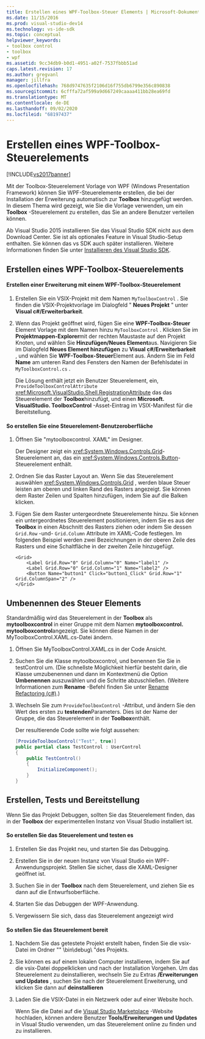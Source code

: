 ```yaml
---
title: Erstellen eines WPF-Toolbox-Steuer Elements | Microsoft-Dokumentation
ms.date: 11/15/2016
ms.prod: visual-studio-dev14
ms.technology: vs-ide-sdk
ms.topic: conceptual
helpviewer_keywords:
- toolbox control
- toolbox
- wpf
ms.assetid: 9cc34db9-b0d1-4951-a02f-7537fbbb51ad
caps.latest.revision: 17
ms.author: gregvanl
manager: jillfra
ms.openlocfilehash: 768d9747635f2106d16f755db6799e356c890838
ms.sourcegitcommit: 6cfffa72af599a9d667249caaaa411bb28ea69fd
ms.translationtype: MT
ms.contentlocale: de-DE
ms.lasthandoff: 09/02/2020
ms.locfileid: "68197437"
---
```

# <a name="creating-a-wpf-toolbox-control"></a>Erstellen eines WPF-Toolbox-Steuerelements
[!INCLUDE[vs2017banner](../includes/vs2017banner.md)]

Mit der Toolbox-Steuerelement Vorlage von WPF (Windows Presentation Framework) können Sie WPF-Steuerelemente erstellen, die bei der Installation der Erweiterung automatisch zur **Toolbox** hinzugefügt werden. In diesem Thema wird gezeigt, wie Sie die Vorlage verwenden, um ein **Toolbox** -Steuerelement zu erstellen, das Sie an andere Benutzer verteilen können.  
  
 Ab Visual Studio 2015 installieren Sie das Visual Studio SDK nicht aus dem Download Center. Sie ist als optionales Feature in Visual Studio-Setup enthalten. Sie können das vs SDK auch später installieren. Weitere Informationen finden Sie unter [Installieren des Visual Studio SDK](../extensibility/installing-the-visual-studio-sdk.md).  
  
## <a name="creating-a-wpf-toolbox-control"></a>Erstellen eines WPF-Toolbox-Steuerelements  
  
#### <a name="create-an-extension-with-a-wpf-toolbox-control"></a>Erstellen einer Erweiterung mit einem WPF-Toolbox-Steuerelement  
  
1. Erstellen Sie ein VSIX-Projekt mit dem Namen `MyToolboxControl` . Sie finden die VSIX-Projektvorlage im Dialogfeld " **Neues Projekt** " unter **Visual c#/Erweiterbarkeit**.  
  
2. Wenn das Projekt geöffnet wird, fügen Sie eine **WPF-Toolbox-Steuer** Element Vorlage mit dem Namen hinzu `MyToolboxControl` . Klicken Sie im **Projektmappen-Explorer**mit der rechten Maustaste auf den Projekt Knoten, und wählen Sie **Hinzufügen/Neues Element**aus. Navigieren Sie im Dialogfeld **Neues Element hinzufügen** zu **Visual c#/Erweiterbarkeit** , und wählen Sie **WPF-Toolbox-Steuer**Element aus. Ändern Sie im Feld **Name** am unteren Rand des Fensters den Namen der Befehlsdatei in `MyToolboxControl.cs` .  
  
     Die Lösung enthält jetzt ein Benutzer Steuerelement, ein, `ProvideToolboxControlAttribute` <xref:Microsoft.VisualStudio.Shell.RegistrationAttribute> das das Steuerelement der **Toolbox**hinzufügt, und einen **Microsoft. VisualStudio. ToolboxControl** -Asset-Eintrag im VSIX-Manifest für die Bereitstellung.  
  
#### <a name="to-create-the-control-ui"></a>So erstellen Sie eine Steuerelement-Benutzeroberfläche  
  
1. Öffnen Sie "mytoolboxcontrol. XAML" im Designer.  
  
     Der Designer zeigt ein <xref:System.Windows.Controls.Grid>-Steuerelement an, das ein <xref:System.Windows.Controls.Button>-Steuerelement enthält.  
  
2. Ordnen Sie das Raster Layout an. Wenn Sie das Steuerelement auswählen <xref:System.Windows.Controls.Grid> , werden blaue Steuer leisten am oberen und linken Rand des Rasters angezeigt. Sie können dem Raster Zeilen und Spalten hinzufügen, indem Sie auf die Balken klicken.  
  
3. Fügen Sie dem Raster untergeordnete Steuerelemente hinzu. Sie können ein untergeordnetes Steuerelement positionieren, indem Sie es aus der **Toolbox** in einen Abschnitt des Rasters ziehen oder indem Sie dessen `Grid.Row` -und- `Grid.Column` Attribute im XAML-Code festlegen. Im folgenden Beispiel werden zwei Bezeichnungen in der oberen Zeile des Rasters und eine Schaltfläche in der zweiten Zeile hinzugefügt.  
  
    ```xaml  
    <Grid>  
        <Label Grid.Row="0" Grid.Column="0" Name="label1" />  
        <Label Grid.Row="0" Grid.Column="1" Name="label2" />  
        <Button Name="button1" Click="button1_Click" Grid.Row="1" Grid.ColumnSpan="2" />  
    </Grid>  
    ```  
  
## <a name="renaming-the-control"></a>Umbenennen des Steuer Elements  
 Standardmäßig wird das Steuerelement in der **Toolbox** als **mytoolboxcontrol** in einer Gruppe mit dem Namen **mytoolboxcontrol. mytoolboxcontrol**angezeigt. Sie können diese Namen in der MyToolboxControl.XAML.cs-Datei ändern.  
  
1. Öffnen Sie MyToolboxControl.XAML.cs in der Code Ansicht.  
  
2. Suchen Sie die Klasse mytoolboxcontrol, und benennen Sie Sie in testControl um. (Die schnellste Möglichkeit hierfür besteht darin, die Klasse umzubenennen und dann im Kontextmenü die Option **Umbenennen** auszuwählen und die Schritte abzuschließen. (Weitere Informationen zum **Rename** -Befehl finden Sie unter [Rename Refactoring (c#)](../csharp-ide/rename-refactoring-csharp.md).)  
  
3. Wechseln Sie zum `ProvideToolboxControl` -Attribut, und ändern Sie den Wert des ersten zu **testenden**Parameters. Dies ist der Name der Gruppe, die das Steuerelement in der **Toolbox**enthält.  
  
     Der resultierende Code sollte wie folgt aussehen:  
  
    ```csharp  
    [ProvideToolboxControl("Test", true)]  
    public partial class TestControl : UserControl  
    {  
        public TestControl()  
        {  
            InitializeComponent();  
        }  
    }  
    ```  
  
## <a name="building-testing-and-deployment"></a>Erstellen, Tests und Bereitstellung  
 Wenn Sie das Projekt Debuggen, sollten Sie das Steuerelement finden, das in der **Toolbox** der experimentellen Instanz von Visual Studio installiert ist.  
  
#### <a name="to-build-and-test-the-control"></a>So erstellen Sie das Steuerelement und testen es  
  
1. Erstellen Sie das Projekt neu, und starten Sie das Debugging.  
  
2. Erstellen Sie in der neuen Instanz von Visual Studio ein WPF-Anwendungsprojekt. Stellen Sie sicher, dass die XAML-Designer geöffnet ist.  
  
3. Suchen Sie in der **Toolbox** nach dem Steuerelement, und ziehen Sie es dann auf die Entwurfsoberfläche.  
  
4. Starten Sie das Debuggen der WPF-Anwendung.  
  
5. Vergewissern Sie sich, dass das Steuerelement angezeigt wird  
  
#### <a name="to-deploy-the-control"></a>So stellen Sie das Steuerelement bereit  
  
1. Nachdem Sie das getestete Projekt erstellt haben, finden Sie die vsix-Datei im Ordner "" \bin\debug\ "des Projekts.  
  
2. Sie können es auf einem lokalen Computer installieren, indem Sie auf die vsix-Datei doppelklicken und nach der Installation Vorgehen. Um das Steuerelement zu deinstallieren, wechseln Sie zu Extras **/Erweiterungen und Updates** , suchen Sie nach der Steuerelement Erweiterung, und klicken Sie dann auf **deinstallieren**  
  
3. Laden Sie die VSIX-Datei in ein Netzwerk oder auf einer Website hoch.  
  
     Wenn Sie die Datei auf die [Visual Studio Marketplace](https://marketplace.visualstudio.com/) -Website hochladen, können andere Benutzer **Tools/Erweiterungen und Updates** in Visual Studio verwenden, um das Steuerelement online zu finden und zu installieren.
